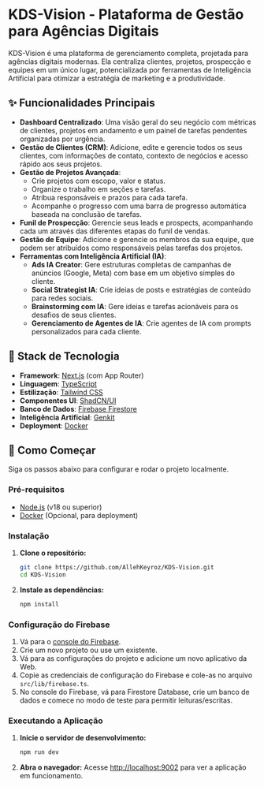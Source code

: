 # KDS-Vision - Plataforma de Gestão para Agências Digitais

KDS-Vision é uma plataforma de gerenciamento completa, projetada para agências digitais modernas. Ela centraliza clientes, projetos, prospecção e equipes em um único lugar, potencializada por ferramentas de Inteligência Artificial para otimizar a estratégia de marketing e a produtividade.

## ✨ Funcionalidades Principais

- **Dashboard Centralizado**: Uma visão geral do seu negócio com métricas de clientes, projetos em andamento e um painel de tarefas pendentes organizadas por urgência.
- **Gestão de Clientes (CRM)**: Adicione, edite e gerencie todos os seus clientes, com informações de contato, contexto de negócios e acesso rápido aos seus projetos.
- **Gestão de Projetos Avançada**:
    - Crie projetos com escopo, valor e status.
    - Organize o trabalho em seções e tarefas.
    - Atribua responsáveis e prazos para cada tarefa.
    - Acompanhe o progresso com uma barra de progresso automática baseada na conclusão de tarefas.
- **Funil de Prospecção**: Gerencie seus leads e prospects, acompanhando cada um através das diferentes etapas do funil de vendas.
- **Gestão de Equipe**: Adicione e gerencie os membros da sua equipe, que podem ser atribuídos como responsáveis pelas tarefas dos projetos.
- **Ferramentas com Inteligência Artificial (IA)**:
    - **Ads IA Creator**: Gere estruturas completas de campanhas de anúncios (Google, Meta) com base em um objetivo simples do cliente.
    - **Social Strategist IA**: Crie ideias de posts e estratégias de conteúdo para redes sociais.
    - **Brainstorming com IA**: Gere ideias e tarefas acionáveis para os desafios de seus clientes.
    - **Gerenciamento de Agentes de IA**: Crie agentes de IA com prompts personalizados para cada cliente.

## 🚀 Stack de Tecnologia

- **Framework**: [Next.js](https://nextjs.org/) (com App Router)
- **Linguagem**: [TypeScript](https://www.typescriptlang.org/)
- **Estilização**: [Tailwind CSS](https://tailwindcss.com/)
- **Componentes UI**: [ShadCN/UI](https://ui.shadcn.com/)
- **Banco de Dados**: [Firebase Firestore](https://firebase.google.com/docs/firestore)
- **Inteligência Artificial**: [Genkit](https://firebase.google.com/docs/genkit)
- **Deployment**: [Docker](https://www.docker.com/)

## 🏁 Como Começar

Siga os passos abaixo para configurar e rodar o projeto localmente.

### Pré-requisitos

- [Node.js](https://nodejs.org/en/) (v18 ou superior)
- [Docker](https://www.docker.com/get-started) (Opcional, para deployment)

### Instalação

1. **Clone o repositório:**
   ```bash
   git clone https://github.com/AllehKeyroz/KDS-Vision.git
   cd KDS-Vision
   ```

2. **Instale as dependências:**
   ```bash
   npm install
   ```

### Configuração do Firebase

1.  Vá para o [console do Firebase](https://console.firebase.google.com/).
2.  Crie um novo projeto ou use um existente.
3.  Vá para as configurações do projeto e adicione um novo aplicativo da Web.
4.  Copie as credenciais de configuração do Firebase e cole-as no arquivo `src/lib/firebase.ts`.
5.  No console do Firebase, vá para Firestore Database, crie um banco de dados e comece no modo de teste para permitir leituras/escritas.

### Executando a Aplicação

1. **Inicie o servidor de desenvolvimento:**
   ```bash
   npm run dev
   ```

2. **Abra o navegador:**
   Acesse [http://localhost:9002](http://localhost:9002) para ver a aplicação em funcionamento.
